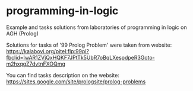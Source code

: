 # programming-in-logic
Example and tasks solutions from laboratories of programming in logic on AGH (Prolog)

Solutions for tasks of '99 Prolog Problem' were taken from website:
https://kalabovi.org/pitel:flp:99pl?fbclid=IwAR1ZVjQxHQKF7JPtTk5UbR7oBqLXespdpeR3Goto-m2hxqgZ7dvtnFXOQmg

You can find tasks description on the website:
https://sites.google.com/site/prologsite/prolog-problems
